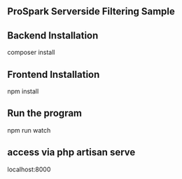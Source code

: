 ## ProSpark Serverside Filtering Sample

## Backend Installation
composer install

## Frontend Installation
npm install

## Run the program
npm run watch

## access via php artisan serve 
localhost:8000

